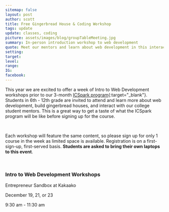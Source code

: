 ```yaml
---
sitemap: false
layout: post
author: scott
title: Free Gingerbread House & Coding Workshop
tags: update
update: classes, coding
picture: assets/images/blog/groupTableMeeting.jpg
summary: In-person introduction workshop to web development
quote: Meet our mentors and learn about web development in this interactive workshop! 
setting:
target:
level:
range:
IG:
facebook:
---
```


This year we are excited to offer a week of Intro to Web Development workshops prior to our 3-month [ICSpark program](https://icspark.github.io/){:target="_blank"}. Students in 6th - 12th grade are invited to attend and learn more about web development, build gingerbread houses, and interact with our college student mentors. This is a great way to get a taste of what the ICSpark program will be like before signing up for the course.

<br/>

Each workshop will feature the same content, so please sign up for only 1 course in the week as limited space is available. Registration is on a first-sign-up, first-served basis. <strong>Students are asked to bring their own laptops to this event</strong>.

<br/>

<div class="post-center">
    <h3>Intro to Web Development Workshops </h3>
    <p>Entrepreneur Sandbox at Kakaako </p>
    <p>December 19, 21, or 23  </p>
    <p>9:30 am - 11:30 am  </p>
</div>